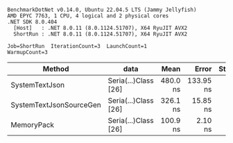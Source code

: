 ```

BenchmarkDotNet v0.14.0, Ubuntu 22.04.5 LTS (Jammy Jellyfish)
AMD EPYC 7763, 1 CPU, 4 logical and 2 physical cores
.NET SDK 8.0.404
  [Host]   : .NET 8.0.11 (8.0.1124.51707), X64 RyuJIT AVX2
  ShortRun : .NET 8.0.11 (8.0.1124.51707), X64 RyuJIT AVX2

Job=ShortRun  IterationCount=3  LaunchCount=1  
WarmupCount=3  

```
| Method                  | data                 | Mean     | Error     | StdDev  | Min      | Max      | Gen0   | Allocated |
|------------------------ |--------------------- |---------:|----------:|--------:|---------:|---------:|-------:|----------:|
| SystemTextJson          | Seria(...)Class [26] | 480.0 ns | 133.95 ns | 7.34 ns | 471.8 ns | 486.1 ns | 0.0038 |     328 B |
| SystemTextJsonSourceGen | Seria(...)Class [26] | 326.1 ns |  15.85 ns | 0.87 ns | 325.2 ns | 326.9 ns | 0.0043 |     368 B |
| MemoryPack              | Seria(...)Class [26] | 100.9 ns |   2.10 ns | 0.11 ns | 100.8 ns | 101.0 ns | 0.0014 |     128 B |
